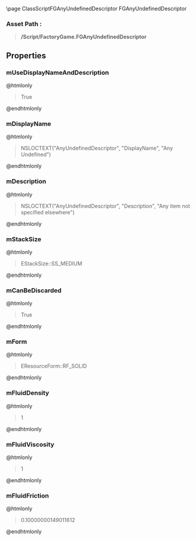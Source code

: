 \page ClassScriptFGAnyUndefinedDescriptor FGAnyUndefinedDescriptor
### Asset Path :
<b><blockquote>/Script/FactoryGame.FGAnyUndefinedDescriptor</blockquote></b>
## Properties

### mUseDisplayNameAndDescription
@htmlonly
<blockquote>True</blockquote>
@endhtmlonly

### mDisplayName
@htmlonly
<blockquote>NSLOCTEXT("AnyUndefinedDescriptor", "DisplayName", "Any Undefined")</blockquote>
@endhtmlonly

### mDescription
@htmlonly
<blockquote>NSLOCTEXT("AnyUndefinedDescriptor", "Description", "Any item not specified elsewhere")</blockquote>
@endhtmlonly

### mStackSize
@htmlonly
<blockquote>EStackSize::SS_MEDIUM</blockquote>
@endhtmlonly

### mCanBeDiscarded
@htmlonly
<blockquote>True</blockquote>
@endhtmlonly

### mForm
@htmlonly
<blockquote>EResourceForm::RF_SOLID</blockquote>
@endhtmlonly

### mFluidDensity
@htmlonly
<blockquote>1</blockquote>
@endhtmlonly

### mFluidViscosity
@htmlonly
<blockquote>1</blockquote>
@endhtmlonly

### mFluidFriction
@htmlonly
<blockquote>0.10000000149011612</blockquote>
@endhtmlonly

